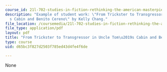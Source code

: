 ```yaml
---
course_id: 21l-702-studies-in-fiction-rethinking-the-american-masterpiece-fall-2007
description: "Example of student work: \"From Trickster to Transgressor in Uncle Tom\u2019\
  s Cabin and Benito Cereno\" by Kelly Chang."
file_location: /coursemedia/21l-702-studies-in-fiction-rethinking-the-american-masterpiece-fall-2007/d65bc3f827d2503f785ed43d4fe4f6de_kchang_essay2.pdf
file_type: application/pdf
layout: pdf
title: "From Trickster to Transgressor in Uncle Tom\u2019s Cabin and Benito Cereno"
type: course
uid: d65bc3f827d2503f785ed43d4fe4f6de

---
```

None